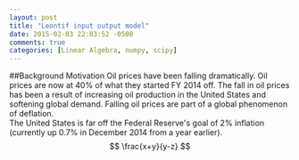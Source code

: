 ```yaml
---
layout: post
title: "Leontif input output model"
date: 2015-02-03 22:03:52 -0500
comments: true
categories: [Linear Algebra, numpy, scipy]
---
```


##Background Motivation
Oil prices have been falling dramatically.  Oil prices are now at 40% of what they started FY 2014 off.
The fall in oil prices has been a result of increasing oil production in the United States and 
softening global demand.  Falling oil prices are part of a global phenomenon of deflation.  
The United States is far off the Federal Reserve's goal of 2% inflation (currently up 0.7% in December 2014 from a year earlier).
$$
\frac{x+y}{y-z}
$$
